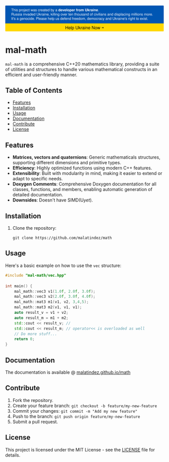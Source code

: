 [![Stand With Ukraine](https://raw.githubusercontent.com/vshymanskyy/StandWithUkraine/main/banner-direct-single.svg)](https://stand-with-ukraine.pp.ua)

# mal-math

`mal-math` is a comprehensive C++20 mathematics library, providing a suite of utilities and structures to handle various mathematical constructs in an efficient and user-friendly manner.

## Table of Contents

- [Features](#features)
- [Installation](#installation)
- [Usage](#usage)
- [Documentation](#documentation)
- [Contribute](#contribute)
- [License](#license)

## Features

- **Matrices, vectors and quaternions**: Generic mathematicals structures, supporting different dimensions and primitive types.
- **Efficiency**: Highly optimized functions using modern C++ features.
- **Extensibility**: Built with modularity in mind, making it easier to extend or adapt to specific needs.
- **Doxygen Comments**: Comprehensive Doxygen documentation for all classes, functions, and members, enabling automatic generation of detailed documentation.
- **Downsides**: Doesn't have SIMD(U*yet*).
## Installation

1. Clone the repository:
   ```
   git clone https://github.com/malatindez/math
   ```

## Usage

Here's a basic example on how to use the `vec` structure:

```cpp
#include "mal-math/vec.hpp"

int main() {
    mal_math::vec3 v1(1.0f, 2.0f, 3.0f);
    mal_math::vec3 v2(2.0f, 3.0f, 4.0f);
    mal_math::mat3 m1(v1, v2, 3,4,5);
    mal_math::mat3 m2(v1, v1, v1);
    auto result_v = v1 + v2;
    auto result_m = m1 + m2;
    std::cout << result_v; // 
    std::cout << result_m; // operator<< is overloaded as well
    // Do more stuff...
    return 0;
}
```

## Documentation

The documentation is available @ [malatindez.github.io/math](https://malatindez.github.io/math/)

## Contribute

1. Fork the repository.
2. Create your feature branch: `git checkout -b feature/my-new-feature`
3. Commit your changes: `git commit -m "Add my new feature"`
4. Push to the branch: `git push origin feature/my-new-feature`
5. Submit a pull request.

## License

This project is licensed under the MIT License - see the [LICENSE](LICENSE) file for details.